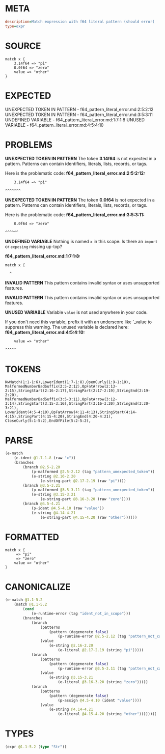 # META
~~~ini
description=Match expression with f64 literal pattern (should error)
type=expr
~~~
# SOURCE
~~~roc
match x {
    3.14f64 => "pi"
    0.0f64 => "zero"
    value => "other"
}
~~~
# EXPECTED
UNEXPECTED TOKEN IN PATTERN - f64_pattern_literal_error.md:2:5:2:12
UNEXPECTED TOKEN IN PATTERN - f64_pattern_literal_error.md:3:5:3:11
UNDEFINED VARIABLE - f64_pattern_literal_error.md:1:7:1:8
UNUSED VARIABLE - f64_pattern_literal_error.md:4:5:4:10
# PROBLEMS
**UNEXPECTED TOKEN IN PATTERN**
The token **3.14f64** is not expected in a pattern.
Patterns can contain identifiers, literals, lists, records, or tags.

Here is the problematic code:
**f64_pattern_literal_error.md:2:5:2:12:**
```roc
    3.14f64 => "pi"
```
    ^^^^^^^


**UNEXPECTED TOKEN IN PATTERN**
The token **0.0f64** is not expected in a pattern.
Patterns can contain identifiers, literals, lists, records, or tags.

Here is the problematic code:
**f64_pattern_literal_error.md:3:5:3:11:**
```roc
    0.0f64 => "zero"
```
    ^^^^^^


**UNDEFINED VARIABLE**
Nothing is named `x` in this scope.
Is there an `import` or `exposing` missing up-top?

**f64_pattern_literal_error.md:1:7:1:8:**
```roc
match x {
```
      ^


**INVALID PATTERN**
This pattern contains invalid syntax or uses unsupported features.

**INVALID PATTERN**
This pattern contains invalid syntax or uses unsupported features.

**UNUSED VARIABLE**
Variable `value` is not used anywhere in your code.

If you don't need this variable, prefix it with an underscore like `_value to suppress this warning.
The unused variable is declared here:
**f64_pattern_literal_error.md:4:5:4:10:**
```roc
    value => "other"
```
    ^^^^^


# TOKENS
~~~zig
KwMatch(1:1-1:6),LowerIdent(1:7-1:8),OpenCurly(1:9-1:10),
MalformedNumberBadSuffix(2:5-2:12),OpFatArrow(2:13-2:15),StringStart(2:16-2:17),StringPart(2:17-2:19),StringEnd(2:19-2:20),
MalformedNumberBadSuffix(3:5-3:11),OpFatArrow(3:12-3:14),StringStart(3:15-3:16),StringPart(3:16-3:20),StringEnd(3:20-3:21),
LowerIdent(4:5-4:10),OpFatArrow(4:11-4:13),StringStart(4:14-4:15),StringPart(4:15-4:20),StringEnd(4:20-4:21),
CloseCurly(5:1-5:2),EndOfFile(5:2-5:2),
~~~
# PARSE
~~~clojure
(e-match
	(e-ident @1.7-1.8 (raw "x"))
	(branches
		(branch @2.5-2.20
			(p-malformed @2.5-2.12 (tag "pattern_unexpected_token"))
			(e-string @2.16-2.20
				(e-string-part @2.17-2.19 (raw "pi"))))
		(branch @3.5-3.21
			(p-malformed @3.5-3.11 (tag "pattern_unexpected_token"))
			(e-string @3.15-3.21
				(e-string-part @3.16-3.20 (raw "zero"))))
		(branch @4.5-4.21
			(p-ident @4.5-4.10 (raw "value"))
			(e-string @4.14-4.21
				(e-string-part @4.15-4.20 (raw "other"))))))
~~~
# FORMATTED
~~~roc
match x {
	 => "pi"
	 => "zero"
	value => "other"
}
~~~
# CANONICALIZE
~~~clojure
(e-match @1.1-5.2
	(match @1.1-5.2
		(cond
			(e-runtime-error (tag "ident_not_in_scope")))
		(branches
			(branch
				(patterns
					(pattern (degenerate false)
						(p-runtime-error @2.5-2.12 (tag "pattern_not_canonicalized"))))
				(value
					(e-string @2.16-2.20
						(e-literal @2.17-2.19 (string "pi")))))
			(branch
				(patterns
					(pattern (degenerate false)
						(p-runtime-error @3.5-3.11 (tag "pattern_not_canonicalized"))))
				(value
					(e-string @3.15-3.21
						(e-literal @3.16-3.20 (string "zero")))))
			(branch
				(patterns
					(pattern (degenerate false)
						(p-assign @4.5-4.10 (ident "value"))))
				(value
					(e-string @4.14-4.21
						(e-literal @4.15-4.20 (string "other"))))))))
~~~
# TYPES
~~~clojure
(expr @1.1-5.2 (type "Str"))
~~~
